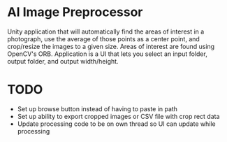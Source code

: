 # AI Image Preprocessor
Unity application that will automatically find the areas of interest in a photograph, use the average of those points as a center point, and crop/resize the images to a given size. Areas of interest are found using OpenCV's ORB. Application is a UI that lets you select an input folder, output folder, and output width/height.

# TODO
- Set up browse button instead of having to paste in path
- Set up ability to export cropped images or CSV file with crop rect data
- Update processing code to be on own thread so UI can update while processing
